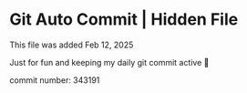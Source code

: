 # Git Auto Commit | Hidden File

This file was added Feb 12, 2025

Just for fun and keeping my daily git commit active 🤪

commit number: 343191
